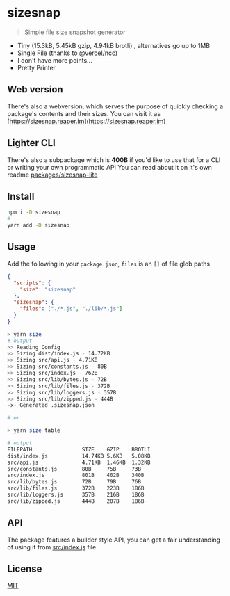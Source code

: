 # sizesnap

> Simple file size snapshot generator

- Tiny (15.3kB, 5.45kB gzip, 4.94kB brotli) , alternatives go up to 1MB
- Single File (thanks to [@vercel/ncc](https://github.com/@vercel/ncc))
- I don't have more points...
- Pretty Printer

## Web version

There's also a webversion, which serves the purpose of quickly checking a package's contents and their sizes. You can visit it as [https://sizesnap.reaper.im](https://sizesnap.reaper.im)

## Lighter CLI

There's also a subpackage which is **400B** if you'd like to use that for a CLI or writing your own programmatic API 
You can read about it on it's own readme [packages/sizesnap-lite](packages/sizesnap-lite)


## Install

```sh
npm i -D sizesnap
#
yarn add -D sizesnap
```

## Usage

Add the following in your `package.json`, `files` is an `[]` of file glob paths

```json
{
  "scripts": {
    "size": "sizesnap"
  },
  "sizesnap": {
    "files": ["./*.js", "./lib/*.js"]
  }
}
```

```sh
> yarn size
# output
>> Reading Config
>> Sizing dist/index.js - 14.72KB
>> Sizing src/api.js - 4.71KB
>> Sizing src/constants.js - 80B
>> Sizing src/index.js - 762B
>> Sizing src/lib/bytes.js - 72B
>> Sizing src/lib/files.js - 372B
>> Sizing src/lib/loggers.js - 357B
>> Sizing src/lib/zipped.js - 444B
-x- Generated .sizesnap.json

# or

> yarn size table

# output
FILEPATH                SIZE    GZIP    BROTLI
dist/index.js           14.74KB 5.6KB   5.08KB
src/api.js              4.71KB  1.46KB  1.32KB
src/constants.js        80B     75B     73B
src/index.js            801B    402B    340B
src/lib/bytes.js        72B     79B     76B
src/lib/files.js        372B    223B    186B
src/lib/loggers.js      357B    216B    186B
src/lib/zipped.js       444B    207B    186B

```

## API

The package features a builder style API, you can get a fair understanding of using it from [src/index.js](src/index.js) file

## License

[MIT](/LICENSE)
